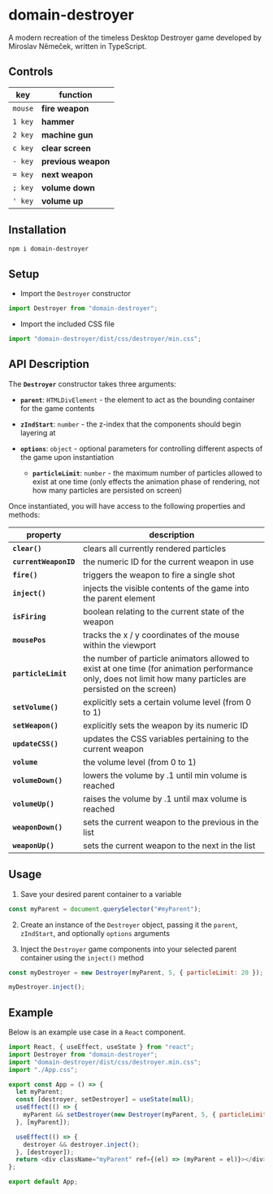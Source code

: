# domain-destroyer

A modern recreation of the timeless Desktop Destroyer game developed by Miroslav Němeček, written in TypeScript.

## Controls

| key     | function            |
| ------- | ------------------- |
| `mouse` | **fire weapon**     |
| `1 key` | **hammer**          |
| `2 key` | **machine gun**     |
| `c key` | **clear screen**    |
| `- key` | **previous weapon** |
| `= key` | **next weapon**     |
| `; key` | **volume down**     |
| `' key` | **volume up**       |

## Installation

```bash
npm i domain-destroyer
```

## Setup

- Import the `Destroyer` constructor

```javascript
import Destroyer from "domain-destroyer";
```

- Import the included CSS file

```javascript
import "domain-destroyer/dist/css/destroyer/min.css";
```

## API Description

The **`Destroyer`** constructor takes three arguments:

- **`parent`**: `HTMLDivElement` - the element to act as the bounding container for the game contents

- **`zIndStart`**: `number` - the z-index that the components should begin layering at

- **`options`**: `object` - optional parameters for controlling different aspects of the game upon instantiation
  - **`particleLimit`**: `number` - the maximum number of particles allowed to exist at one time (only effects the animation phase of rendering, not how many particles are persisted on screen)

Once instantiated, you will have access to the following properties and methods:

| property              | description                                                                                                                                                   |
| --------------------- | ------------------------------------------------------------------------------------------------------------------------------------------------------------- |
| **`clear()`**         | clears all currently rendered particles                                                                                                                       |
| **`currentWeaponID`** | the numeric ID for the current weapon in use                                                                                                                  |
| **`fire()`**          | triggers the weapon to fire a single shot                                                                                                                     |
| **`inject()`**        | injects the visible contents of the game into the parent element                                                                                              |
| **`isFiring`**        | boolean relating to the current state of the weapon                                                                                                           |
| **`mousePos`**        | tracks the x / y coordinates of the mouse within the viewport                                                                                                 |
| **`particleLimit`**   | the number of particle animators allowed to exist at one time (for animation performance only, does not limit how many particles are persisted on the screen) |
| **`setVolume()`**     | explicitly sets a certain volume level (from 0 to 1)                                                                                                          |
| **`setWeapon()`**     | explicitly sets the weapon by its numeric ID                                                                                                                  |
| **`updateCSS()`**     | updates the CSS variables pertaining to the current weapon                                                                                                    |
| **`volume`**          | the volume level (from 0 to 1)                                                                                                                                |
| **`volumeDown()`**    | lowers the volume by .1 until min volume is reached                                                                                                           |
| **`volumeUp()`**      | raises the volume by .1 until max volume is reached                                                                                                           |
| **`weaponDown()`**    | sets the current weapon to the previous in the list                                                                                                           |
| **`weaponUp()`**      | sets the current weapon to the next in the list                                                                                                               |

## Usage

1. Save your desired parent container to a variable

```javascript
const myParent = document.querySelector("#myParent");
```

2. Create an instance of the `Destroyer` object, passing it the `parent`, `zIndStart`, and optionally `options` arguments

3. Inject the `Destroyer` game components into your selected parent container using the `inject()` method

```javascript
const myDestroyer = new Destroyer(myParent, 5, { particleLimit: 20 });

myDestroyer.inject();
```

## Example

Below is an example use case in a `React` component.

```javascript
import React, { useEffect, useState } from "react";
import Destroyer from "domain-destroyer";
import "domain-destroyer/dist/css/destroyer.min.css";
import "./App.css";

export const App = () => {
  let myParent;
  const [destroyer, setDestroyer] = useState(null);
  useEffect(() => {
    myParent && setDestroyer(new Destroyer(myParent, 5, { particleLimit: 50 }));
  }, [myParent]);

  useEffect(() => {
    destroyer && destroyer.inject();
  }, [destroyer]);
  return <div className="myParent" ref={(el) => (myParent = el)}></div>;
};

export default App;
```
